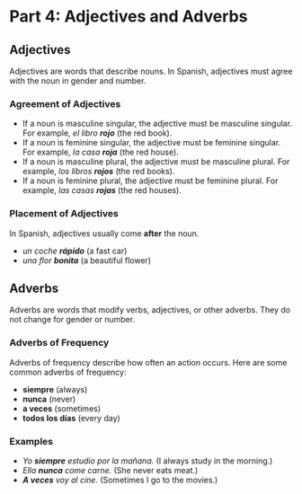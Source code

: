 
# Part 4: Adjectives and Adverbs

## Adjectives

Adjectives are words that describe nouns. In Spanish, adjectives must agree with the noun in gender and number.

### Agreement of Adjectives

*   If a noun is masculine singular, the adjective must be masculine singular. For example, *el libro **rojo*** (the red book).
*   If a noun is feminine singular, the adjective must be feminine singular. For example, *la casa **roja*** (the red house).
*   If a noun is masculine plural, the adjective must be masculine plural. For example, *los libros **rojos*** (the red books).
*   If a noun is feminine plural, the adjective must be feminine plural. For example, *las casas **rojas*** (the red houses).

### Placement of Adjectives

In Spanish, adjectives usually come **after** the noun.

*   *un coche **rápido*** (a fast car)
*   *una flor **bonita*** (a beautiful flower)

## Adverbs

Adverbs are words that modify verbs, adjectives, or other adverbs. They do not change for gender or number.

### Adverbs of Frequency

Adverbs of frequency describe how often an action occurs. Here are some common adverbs of frequency:

*   **siempre** (always)
*   **nunca** (never)
*   **a veces** (sometimes)
*   **todos los días** (every day)

### Examples

*   *Yo **siempre** estudio por la mañana.* (I always study in the morning.)
*   *Ella **nunca** come carne.* (She never eats meat.)
*   ***A veces** voy al cine.* (Sometimes I go to the movies.)
